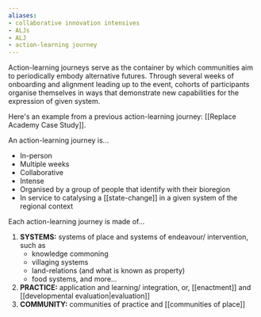 ```yaml
---
aliases: 
- collaborative innovation intensives
- ALJs
- ALJ
- action-learning journey
---
```


Action-learning journeys serve as the container by which communities aim to periodically embody alternative futures. Through several weeks of onboarding and alignment leading up to the event, cohorts of participants organise themselves in ways that demonstrate new capabilities for the expression of given system. 

Here's an example from a previous action-learning journey: [[Replace Academy Case Study]].

An action-learning journey is...
- In-person
- Multiple weeks
- Collaborative
- Intense
- Organised by a group of people that identify with their bioregion 
- In service to catalysing a [[state-change]] in a given system of the regional context

Each action-learning journey is made of...

1. **SYSTEMS:** systems of place and systems of endeavour/ intervention, such as
	- knowledge commoning
	- villaging systems
	- land-relations (and what is known as property)
	- food systems, and more...
2. **PRACTICE:** application and learning/ integration, or, [[enactment]] and [[developmental evaluation|evaluation]]
3. **COMMUNITY:** communities of practice and [[communities of place]]